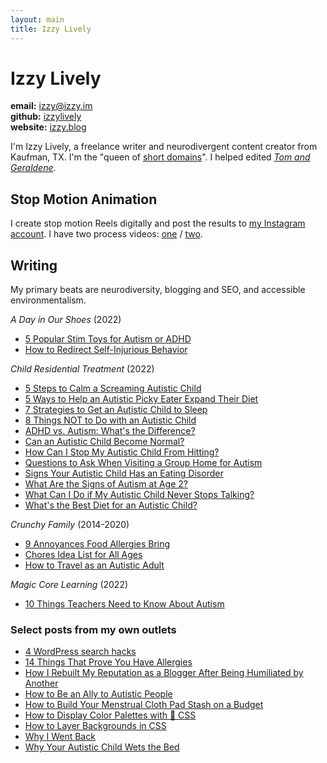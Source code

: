 ```yaml
---
layout: main
title: Izzy Lively
---
```

# Izzy Lively

**email:** [&#105;&#122;&#122;&#121;&#64;&#105;&#122;&#122;&#121;&#46;&#105;&#109;](&#109;&#97;&#105;&#108;&#116;&#111;&#58;&#105;&#122;&#122;&#121;&#64;&#105;&#122;&#122;&#121;&#46;&#105;&#109;)<br />
**github:** [izzylively](https://github.com/izzylively/)<br />
**website:** [izzy.blog](https://izzy.blog)

I'm Izzy Lively, a freelance writer and neurodivergent content creator from Kaufman, TX. I'm the "queen of [short domains](/domains/")". I helped edited *[Tom and Geraldene](https://www.goodreads.com/book/show/27853163-tom-and-geraldene)*.

## Stop Motion Animation
I create stop motion Reels digitally and post the results to [my Instagram account](//instagram.com/xoizzyco/). I have two process videos: [one](https://www.instagram.com/p/CeFfSWhjOwR/) / [two](https://www.instagram.com/p/CeQG9uGDF2W/).

## Writing
My primary beats are neurodiversity, blogging and SEO, and accessible environmentalism.

*A Day in Our Shoes* (2022)
* [5 Popular Stim Toys for Autism or ADHD](https://adayinourshoes.com/stim-toys-for-autism/)
* [How to Redirect Self-Injurious Behavior](https://adayinourshoes.com/self-injurious-behavior-autism/)

*Child Residential Treatment* (2022)
* [5 Steps to Calm a Screaming Autistic Child](https://childresidentialtreatment.com/calm-screaming-autistic-child/)
* [5 Ways to Help an Autistic Picky Eater Expand Their Diet](https://childresidentialtreatment.com/autistic-picky-eater/)
* [7 Strategies to Get an Autistic Child to Sleep](https://childresidentialtreatment.com/autistic-child-sleep/)
* [8 Things NOT to Do with an Autistic Child](https://childresidentialtreatment.com/things-not-do-autistic-child/)
* [ADHD vs. Autism: What's the Difference?](https://childresidentialtreatment.com/adhd-autism/)
* [Can an Autistic Child Become Normal?](https://childresidentialtreatment.com/autistic-child-normal/)
* [How Can I Stop My Autistic Child From Hitting?](https://childresidentialtreatment.com/autism-child-hitting/)
* [Questions to Ask When Visiting a Group Home for Autism](https://childresidentialtreatment.com/autism-group-home-questions/)
* [Signs Your Autistic Child Has an Eating Disorder](https://childresidentialtreatment.com/autism-eating-disorder/)
* [What Are the Signs of Autism at Age 2?](https://childresidentialtreatment.com/autism-signs-age-2/)
* [What Can I Do if My Autistic Child Never Stops Talking?](https://childresidentialtreatment.com/autism-nonstop-talking/)
* [What's the Best Diet for an Autistic Child?](https://childresidentialtreatment.com/autism-diet/)

*Crunchy Family* (2014-2020)
* [9 Annoyances Food Allergies Bring](http://web.archive.org/web/20210121214332/https://crunchyfamily.com/food-allergy-annoyances/)
* [Chores Idea List for All Ages](http://web.archive.org/web/20210121210424/https://crunchyfamily.com/chore-ideas/)
* [How to Travel as an Autistic Adult](http://web.archive.org/web/20190619220907/https://crunchyfamily.com/travel-autistic-adult/)

*Magic Core Learning* (2022)
* [10 Things Teachers Need to Know About Autism](https://magicorelearning.com/2022/04/10-things-teachers-need-to-know-about-autism.html)

### Select posts from my own outlets
* [4 WordPress search hacks](https://izzy.blog/wp-search-hacks/)
* [14 Things That Prove You Have Allergies](https://medium.com/@thejanelively/14-things-that-prove-you-have-allergies-214e72d6de7f)
* [How I Rebuilt My Reputation as a Blogger After Being Humiliated by Another](https://medium.com/@thejanelively/rebuilt-reputation-after-humiliation-b091641c4a63)
* [How to Be an Ally to Autistic People](https://www.linkedin.com/pulse/how-ally-autistic-people-jane-lively/)
* [How to Build Your Menstrual Cloth Pad Stash on a Budget](https://izzy.blog/budget-cloth-pad-stash/)
* [How to Display Color Palettes with 💯 CSS](https://izzy.blog/color-palette/)
* [How to Layer Backgrounds in CSS](https://izzy.blog/layer-backgrounds-css/)
* [Why I Went Back](https://medium.com/@thejanelively/why-i-went-back-7c8a7aa879bf)
* [Why Your Autistic Child Wets the Bed](https://izzy.blog/bedwetting/)

